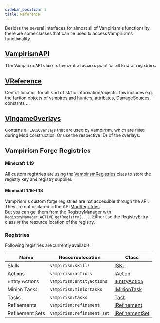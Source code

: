 ```yaml
---
sidebar_position: 3
title: Reference
---
```


Besides the several interfaces for almost all of Vampirism's functionality, there are some classes that can be used to access Vampirism's functionality.

## [VampirismAPI](https://github.com/TeamLapen/Vampirism/blob/4bf2c73fb860a23de225edbae9c0b1c1ead3dd1a/src/api/java/de/teamlapen/vampirism/api/VampirismAPI.java)

The VampirismAPI class is the central access point for all kind of registries.

## [VReference](https://github.com/TeamLapen/Vampirism/blob/2c54569508455543a62f7ba292e5f389f132f402/src/api/java/de/teamlapen/vampirism/api/VReference.java)

Central location for all kind of static information/objects.
this includes e.g. the faction objects of vampires and hunters, attributes, DamageSources, constants ...

## [VIngameOverlays](https://github.com/TeamLapen/Vampirism/blob/4370ca18a1b32aae263aa202069e09c6e60cc93d/src/api/java/de/teamlapen/vampirism/api/client/VIngameOverlays.java)

Contains all `IGuiOverlay`s that are used by Vampirism, which are filled during Mod construction. Or use the respective IDs of the overlays.

## Vampirism Forge Registries

#### Minecraft 1.19

All custom registries are using the [VampirismRegistries](https://github.com/TeamLapen/Vampirism/blob/4ea422de4d01b52d07b6d9b8e0c536394ae5d515/src/api/java/de/teamlapen/vampirism/api/VampirismRegistries.java#L25) class
to store the registry key and registry supplier.

#### Minecraft 1.16-1.18
Vampirism's custom forge registries are not accessible through the API. They are not declared in the API [ModRegistries](https://github.com/TeamLapen/Vampirism/blob/4bf2c73fb860a23de225edbae9c0b1c1ead3dd1a/src/main/java/de/teamlapen/vampirism/core/ModRegistries.java).  
But you can get them from the RegistryManager with `RegistryManager.ACTIVE.getRegistry(...)`. Either use the RegistryEntry class or the resource location of the registry.


### Registries
Following registries are currently available:

| Name            | Resourcelocation           | Class                                                                                                                                                                                       |
|-----------------|----------------------------|---------------------------------------------------------------------------------------------------------------------------------------------------------------------------------------------|
| Skills          | `vampirism:skills`         | [ISKill](https://github.com/TeamLapen/Vampirism/blob/4bf2c73fb860a23de225edbae9c0b1c1ead3dd1a/src/api/java/de/teamlapen/vampirism/api/entity/player/skills/ISkill.java)                     |
| Actions         | `vampirism:actions`        | [IAction](https://github.com/TeamLapen/Vampirism/blob/4bf2c73fb860a23de225edbae9c0b1c1ead3dd1a/src/api/java/de/teamlapen/vampirism/api/entity/player/actions/IAction.java)                  |
| Entity Actions  | `vampirism:entityactions`  | [IEntityAction](https://github.com/TeamLapen/Vampirism/blob/4bf2c73fb860a23de225edbae9c0b1c1ead3dd1a/src/api/java/de/teamlapen/vampirism/api/entity/actions/IEntityAction.java)             |
| Minion Tasks    | `vampirism:miniontasks`    | [IMinionTask](https://github.com/TeamLapen/Vampirism/blob/4bf2c73fb860a23de225edbae9c0b1c1ead3dd1a/src/api/java/de/teamlapen/vampirism/api/entity/minion/IMinionTask.java)                  |
| Tasks           | `vampirism:tasks`          | [Task](https://github.com/TeamLapen/Vampirism/blob/4bf2c73fb860a23de225edbae9c0b1c1ead3dd1a/src/api/java/de/teamlapen/vampirism/api/entity/player/task/Task.java)                           |
| Refinements     | `vampirism:refinement`     | [IRefinement](https://github.com/TeamLapen/Vampirism/blob/4bf2c73fb860a23de225edbae9c0b1c1ead3dd1a/src/api/java/de/teamlapen/vampirism/api/entity/player/refinement/IRefinement.java)       |
| Refinement Sets | `vampirism:refinement_set` | [IRefinementSet](https://github.com/TeamLapen/Vampirism/blob/4bf2c73fb860a23de225edbae9c0b1c1ead3dd1a/src/api/java/de/teamlapen/vampirism/api/entity/player/refinement/IRefinementSet.java) |
